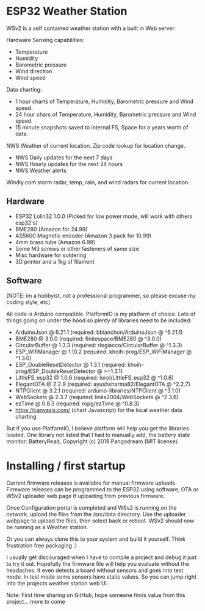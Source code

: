 # ESP32 Weather Station
WSv2 is a self contained weather station with a built in Web server. 

Hardware Sensing capabilities:
 - Temperature
 - Humidity
 - Barometric pressure
 - Wind direction
 - Wind speed

Data charting:

 - 1 hour charts of Temperature, Humidity, Barometric pressure and Wind speed.
 - 24 hour chars of Temperature, Humidity, Barometric pressure and Wind speed. 
 - 15 minute snapshots saved to internal FS, Space for a years worth of data.

NWS Weather of current location. Zip code lookup for location change.

 - NWS Daily updates for the next 7 days
 - NWS Hourly updates for the next 24 hours
 - NWS Weather alerts

Windly.com storm radar, temp, rain, and wind radars for current location.

## Hardware

 - ESP32 Lolin32 1.0.0 (Picked for low power mode, will work with others esp32's)
 - BME280  (Amazon for 24.99)
 - AS5600 Magnetic encoder (Amazon 3 pack for 10.99)
 - 4mm brass tube (Amazon 6.99)
 - Some M3 screws or other fasteners of same size
 - Misc hardware for soldering
 - 3D printer and a 1kg of filament

## Software 
[NOTE: im a hobbyist, not a professional programmer, so please excuse my coding style, etc]

All code is Arduino compatible. PlatformIO is my platform of choice. Lots of things going on under the hood so plenty of libraries need to be included:
 * ArduinoJson @ 6.21.1 (required: bblanchon/ArduinoJson @ ^6.21.1)
 * BME280 @ 3.0.0 (required: finitespace/BME280 @ ^3.0.0)
 * CircularBuffer @ 1.3.3 (required: rlogiacco/CircularBuffer @ ^1.3.3)
 * ESP_WifiManager @ 1.10.2 (required: khoih-prog/ESP_WiFiManager @ ^1.3.0)
 * ESP_DoubleResetDetector @ 1.3.1 (required: khoih-prog/ESP_DoubleResetDetector @ >=1.3.1)
 * LittleFS_esp32 @ 1.0.6 (required: lorol/LittleFS_esp32 @ ^1.0.6)
 * ElegantOTA @ 2.2.9 (required: ayushsharma82/ElegantOTA @ ^2.2.7)
 * NTPClient @ 3.2.1 (required: arduino-libraries/NTPClient @ ^3.1.0)
 * WebSockets @ 2.3.7 (required: links2004/WebSockets @ ^2.3.6)
 * ezTime @ 0.8.3 (required: ropg/ezTime @ ^0.8.3)
 * https://canvasjs.com/ (chart Javascript) for the local weather data charting

But if you use PlatformIO, I believe platform will help you get the libraries loaded. One library not listed that I had to manually add, the battery state monitor: BatteryRead, Copyright (c) 2019 Pangodream (MIT license).

# Installing / first startup

Current firmware releases is available for manual firmware uploads. Firmware releases can be programmed to the ESP32 using software, OTA or WSv2 uploader web page if uploading from previous firmware. 

Once Configuration portal is completed and WSv2 is running on the network, upload the files from the /src/data directory. Use the uploader webpage to upload the files, then select back or reboot. WSv2 should now be running as a Weather station.   

Or you can always clone this to your system and build it yourself. Think frustration free packaging :)

I usually get discouraged when I have to compile a project and debug it just to try it out. Hopefully the firmware file will help you evaluate without the headaches. It even detects a board without sensors and goes into test mode. In test mode some sensors have static values. So you can jump right into the projects weather station web UI. 

Note: First time sharing on GitHub, hope someone finds value from this project... more to come
